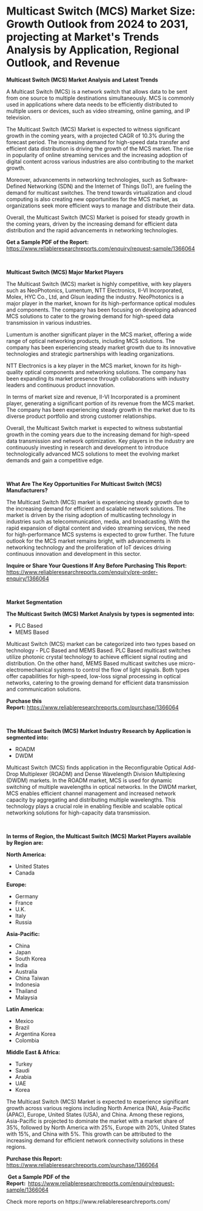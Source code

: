 <p><h1>Multicast Switch (MCS) Market Size: Growth Outlook from 2024 to 2031, projecting at Market's Trends Analysis by Application, Regional Outlook, and Revenue</h1></p><p><strong>Multicast Switch (MCS) Market Analysis and Latest Trends</strong></p>
<p><p>A Multicast Switch (MCS) is a network switch that allows data to be sent from one source to multiple destinations simultaneously. MCS is commonly used in applications where data needs to be efficiently distributed to multiple users or devices, such as video streaming, online gaming, and IP television.</p><p>The Multicast Switch (MCS) Market is expected to witness significant growth in the coming years, with a projected CAGR of 10.3% during the forecast period. The increasing demand for high-speed data transfer and efficient data distribution is driving the growth of the MCS market. The rise in popularity of online streaming services and the increasing adoption of digital content across various industries are also contributing to the market growth.</p><p>Moreover, advancements in networking technologies, such as Software-Defined Networking (SDN) and the Internet of Things (IoT), are fueling the demand for multicast switches. The trend towards virtualization and cloud computing is also creating new opportunities for the MCS market, as organizations seek more efficient ways to manage and distribute their data.</p><p>Overall, the Multicast Switch (MCS) Market is poised for steady growth in the coming years, driven by the increasing demand for efficient data distribution and the rapid advancements in networking technologies.</p></p>
<p><strong>Get a Sample PDF of the Report:&nbsp;</strong> <a href="https://www.reliableresearchreports.com/enquiry/request-sample/1366064">https://www.reliableresearchreports.com/enquiry/request-sample/1366064</a></p>
<p>&nbsp;</p>
<p><strong>Multicast Switch (MCS) Major Market Players</strong></p>
<p><p>The Multicast Switch (MCS) market is highly competitive, with key players such as NeoPhotonics, Lumentum, NTT Electronics, II-VI Incorporated, Molex, HYC Co., Ltd, and Glsun leading the industry. NeoPhotonics is a major player in the market, known for its high-performance optical modules and components. The company has been focusing on developing advanced MCS solutions to cater to the growing demand for high-speed data transmission in various industries.</p><p>Lumentum is another significant player in the MCS market, offering a wide range of optical networking products, including MCS solutions. The company has been experiencing steady market growth due to its innovative technologies and strategic partnerships with leading organizations.</p><p>NTT Electronics is a key player in the MCS market, known for its high-quality optical components and networking solutions. The company has been expanding its market presence through collaborations with industry leaders and continuous product innovation.</p><p>In terms of market size and revenue, II-VI Incorporated is a prominent player, generating a significant portion of its revenue from the MCS market. The company has been experiencing steady growth in the market due to its diverse product portfolio and strong customer relationships.</p><p>Overall, the Multicast Switch market is expected to witness substantial growth in the coming years due to the increasing demand for high-speed data transmission and network optimization. Key players in the industry are continuously investing in research and development to introduce technologically advanced MCS solutions to meet the evolving market demands and gain a competitive edge.</p></p>
<p>&nbsp;</p>
<p><strong>What Are The Key Opportunities For Multicast Switch (MCS) Manufacturers?</strong></p>
<p><p>The Multicast Switch (MCS) market is experiencing steady growth due to the increasing demand for efficient and scalable network solutions. The market is driven by the rising adoption of multicasting technology in industries such as telecommunication, media, and broadcasting. With the rapid expansion of digital content and video streaming services, the need for high-performance MCS systems is expected to grow further. The future outlook for the MCS market remains bright, with advancements in networking technology and the proliferation of IoT devices driving continuous innovation and development in this sector.</p></p>
<p><strong>Inquire or Share Your Questions If Any Before Purchasing This Report:</strong> <a href="https://www.reliableresearchreports.com/enquiry/pre-order-enquiry/1366064">https://www.reliableresearchreports.com/enquiry/pre-order-enquiry/1366064</a></p>
<p>&nbsp;</p>
<p><strong>Market Segmentation</strong></p>
<p><strong>The Multicast Switch (MCS) Market Analysis by types is segmented into:</strong></p>
<p><ul><li>PLC Based</li><li>MEMS Based</li></ul></p>
<p><p>Multicast Switch (MCS) market can be categorized into two types based on technology - PLC Based and MEMS Based. PLC Based multicast switches utilize photonic crystal technology to achieve efficient signal routing and distribution. On the other hand, MEMS Based multicast switches use micro-electromechanical systems to control the flow of light signals. Both types offer capabilities for high-speed, low-loss signal processing in optical networks, catering to the growing demand for efficient data transmission and communication solutions.</p></p>
<p><strong>Purchase this Report:&nbsp;</strong><a href="https://www.reliableresearchreports.com/purchase/1366064">https://www.reliableresearchreports.com/purchase/1366064</a></p>
<p>&nbsp;</p>
<p><strong>The Multicast Switch (MCS) Market Industry Research by Application is segmented into:</strong></p>
<p><ul><li>ROADM</li><li>DWDM</li></ul></p>
<p><p>Multicast Switch (MCS) finds application in the Reconfigurable Optical Add-Drop Multiplexer (ROADM) and Dense Wavelength Division Multiplexing (DWDM) markets. In the ROADM market, MCS is used for dynamic switching of multiple wavelengths in optical networks. In the DWDM market, MCS enables efficient channel management and increased network capacity by aggregating and distributing multiple wavelengths. This technology plays a crucial role in enabling flexible and scalable optical networking solutions for high-capacity data transmission.</p></p>
<p>&nbsp;</p>
<p><strong>In terms of Region, the Multicast Switch (MCS) Market Players available by Region are:</strong></p>
<p>
    <p> <strong> North America: </strong>
        <ul>
            <li>United States</li>
            <li>Canada</li>
        </ul>
        </p> 
    <p> <strong> Europe: </strong>
        <ul>
            <li>Germany</li>
            <li>France</li>
            <li>U.K.</li>
            <li>Italy</li>
            <li>Russia</li>
        </ul>
        </p> 
    <p> <strong> Asia-Pacific: </strong>
        <ul>
            <li>China</li>
            <li>Japan</li>
            <li>South Korea</li>
            <li>India</li>
            <li>Australia</li>
            <li>China Taiwan</li>
            <li>Indonesia</li>
            <li>Thailand</li>
            <li>Malaysia</li>
        </ul>
        </p> 
    <p> <strong> Latin America: </strong>
        <ul>
            <li>Mexico</li>
            <li>Brazil</li>
            <li>Argentina Korea</li>
            <li>Colombia</li>
        </ul>
        </p> 
    <p> <strong> Middle East & Africa: </strong>
        <ul>
            <li>Turkey</li>
            <li>Saudi</li>
            <li>Arabia</li>
            <li>UAE</li>
            <li>Korea</li>
        </ul>
    </p>
    </p>
<p><p>The Multicast Switch (MCS) Market is expected to experience significant growth across various regions including North America (NA), Asia-Pacific (APAC), Europe, United States (USA), and China. Among these regions, Asia-Pacific is projected to dominate the market with a market share of 35%, followed by North America with 25%, Europe with 20%, United States with 15%, and China with 5%. This growth can be attributed to the increasing demand for efficient network connectivity solutions in these regions.</p></p>
<p><strong>Purchase this Report: </strong><a href="https://www.reliableresearchreports.com/purchase/1366064">https://www.reliableresearchreports.com/purchase/1366064</a></p>
<p>&nbsp;<strong>Get a Sample PDF of the Report:&nbsp;&nbsp;</strong><a href="https://www.reliableresearchreports.com/enquiry/request-sample/1366064">https://www.reliableresearchreports.com/enquiry/request-sample/1366064</a></p>
<p><strong></strong></p>
<p>Check more reports on https://www.reliableresearchreports.com/</p>